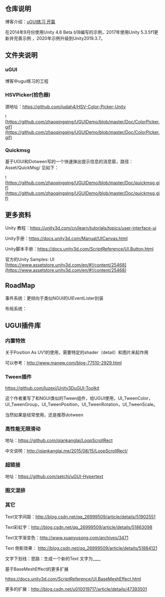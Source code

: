 ## 仓库说明

博客介绍：[uGUI练习 开篇](http://www.cnblogs.com/zhaoqingqing/p/3972596.html)

在2014年9月份使用Unity 4.6 Beta b18编写的示例，2017年使用Unity 5.3.5f1更新并完善示例 ，2020年示例升级到Unity2019.3.7。

## 文件夹说明

### uGUI

博客中ugui练习的工程

### HSVPicker(拾色器)

源地址：https://github.com/judah4/HSV-Color-Picker-Unity

![https://github.com/zhaoqingqing/UGUIDemo/blob/master/Doc/ColorPicker.gif](https://github.com/zhaoqingqing/UGUIDemo/blob/master/Doc/ColorPicker.gif)

### Quickmsg

基于UGUI和Dotween写的一个快速弹出提示信息的消息窗，路径：Asset/QuickMsg/ 见如下：

![https://github.com/zhaoqingqing/UGUIDemo/blob/master/Doc/quickmsg.gif](https://github.com/zhaoqingqing/UGUIDemo/blob/master/Doc/quickmsg.gif)

## 更多资料

Unity 教程：https://unity3d.com/cn/learn/tutorials/topics/user-interface-ui

Unity手册：https://docs.unity3d.com/Manual/UICanvas.html

Unity脚本手册：https://docs.unity3d.com/ScriptReference/UI.Button.html

官方的Unity Samples: UI [https://www.assetstore.unity3d.com/en/#!/content/25468](https://www.assetstore.unity3d.com/en/#!/content/25468)

## RoadMap

事件系统：更倾向于类似NGUI的UIEventLister封装



布局系统：





## UGUI插件库

### 内置特效

关于Position As UV1的使用，需要特定的shader（detail）和图片来起作用

可以参考：http://www.manew.com/blog-77510-2929.html

### Tween插件

https://github.com/luzexi/Unity3DuGUI-Toolkit

这个作者重写了和NGUI类似的Tween组件，给UGUI使用，UI_TweenColor，UI_TweenGroup，UI_TweenPosition，UI_TweenRotation，UI_TweenScale。

当然如果是经常使用，还是推荐dotween

### 高性能无限滑动

地址：https://github.com/qiankanglai/LoopScrollRect

中文说明：http://qiankanglai.me/2015/08/15/LoopScrollRect/


### 超链接

地址：https://github.com/setchi/uGUI-Hypertext


### 图文混排


### 其它

Text文字间距：http://blog.csdn.net/qq_26999509/article/details/51902551

Text彩虹字：http://blog.csdn.net/qq_26999509/article/details/51863098

Text文字渐变色：http://www.xuanyusong.com/archives/3471

Text 倒影效果： http://blog.csdn.net/qq_26999509/article/details/51884121

文字下划线：思路：生成一个新的Text 文字为____



基于BaseMeshEffect的更多扩展

https://docs.unity3d.com/ScriptReference/UI.BaseMeshEffect.html

更多的扩展：http://blog.csdn.net/u010019717/article/details/47393501

